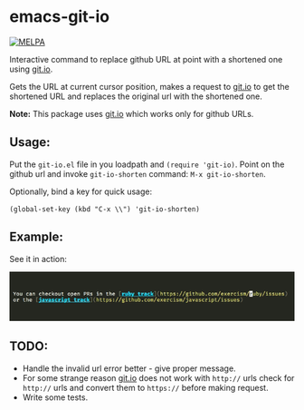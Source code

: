 # emacs-git-io

[![MELPA](https://melpa.org/packages/git-io-badge.svg)](https://melpa.org/#/git-io)


Interactive command to replace github URL at point with a shortened one using [git.io](https://git.io/).

Gets the URL at current cursor position, makes a request to [git.io](https://git.io/)
to get the shortened URL and replaces the original url with the shortened one.

**Note:** This package uses [git.io](https://git.io/) which works only for github URLs.

## Usage:

Put the `git-io.el` file in you loadpath and `(require 'git-io)`.
Point on the github url and invoke `git-io-shorten` command: `M-x git-io-shorten`.

Optionally, bind a key for quick usage:

```elisp
(global-set-key (kbd "C-x \\") 'git-io-shorten)
```

## Example:

See it in action:

![Action](action.gif)


## TODO:

* Handle the invalid url error better - give proper message.
* For some strange reason [git.io](https://git.io/) does not work with `http://` urls
  check for `http://` urls and convert them to `https://` before making request.
* Write some tests.
